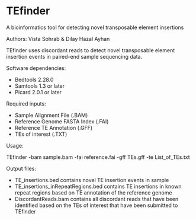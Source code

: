 # TEfinder
A bioinformatics tool for detecting novel transposable element insertions

Authors: Vista Sohrab & Dilay Hazal Ayhan 

TEfinder uses discordant reads to detect novel transposable element insertion events in paired-end sample sequencing data. 

Software dependencies:
* Bedtools 2.28.0
* Samtools 1.3 or later
* Picard 2.0.1 or later

Required inputs:
* Sample Alignment File (.BAM)
* Reference Genome FASTA Index (.FAI)
* Reference TE Annotation (.GFF)
* TEs of interest (.TXT)

Usage:

TEfinder -bam sample.bam -fai reference.fai -gff TEs.gff -te List_of_TEs.txt

Output files:
* TE_insertions.bed contains novel TE insertion events in sample 
* TE_insertions_inRepeatRegions.bed contains TE insertions in known repeat regions based on TE annotation of the reference genome
* DiscordantReads.bam contains all discordant reads that have been identified based on the TEs of interest that have been submitted to TEfinder
